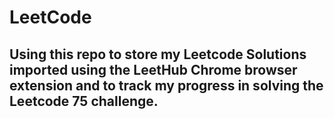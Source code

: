 # LeetCode

## Using  this repo to store my Leetcode Solutions imported using the LeetHub Chrome browser extension and to track my progress in solving the Leetcode 75 challenge.

